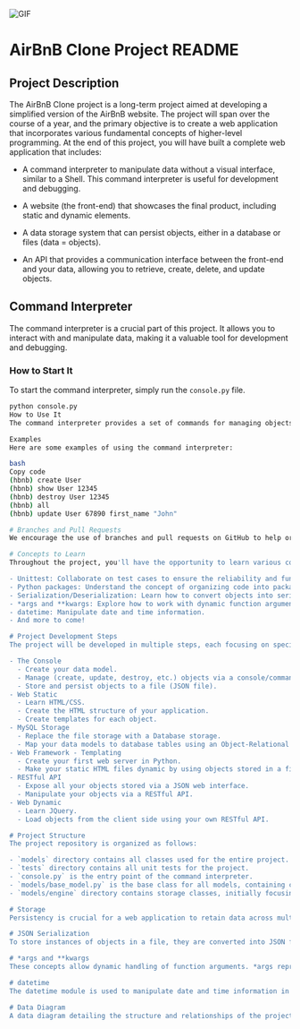 ![GIF](https://s3.eu-west-3.amazonaws.com/hbtn.intranet/uploads/medias/2018/6/65f4a1dd9c51265f49d0.png?X-Amz-Algorithm=AWS4-HMAC-SHA256&X-Amz-Credential=AKIA4MYA5JM5DUTZGMZG%2F20231030%2Feu-west-3%2Fs3%2Faws4_request&X-Amz-Date=20231030T143612Z&X-Amz-Expires=86400&X-Amz-SignedHeaders=host&X-Amz-Signature=296a9c68ca841a3493ea59bdde7a692d772de75cdb331b7c094af6488a4dd625)

# AirBnB Clone Project README

## Project Description
The AirBnB Clone project is a long-term project aimed at developing a simplified version of the AirBnB website. The project will span over the course of a year, and the primary objective is to create a web application that incorporates various fundamental concepts of higher-level programming. At the end of this project, you will have built a complete web application that includes:

- A command interpreter to manipulate data without a visual interface, similar to a Shell. This command interpreter is useful for development and debugging.

- A website (the front-end) that showcases the final product, including static and dynamic elements.

- A data storage system that can persist objects, either in a database or files (data = objects).

- An API that provides a communication interface between the front-end and your data, allowing you to retrieve, create, delete, and update objects.

## Command Interpreter
The command interpreter is a crucial part of this project. It allows you to interact with and manipulate data, making it a valuable tool for development and debugging.

### How to Start It
To start the command interpreter, simply run the `console.py` file.

```bash
python console.py
How to Use It
The command interpreter provides a set of commands for managing objects. You can use commands like create, show, destroy, update, and more to manipulate data. Refer to the provided documentation for a complete list of available commands and their usage.

Examples
Here are some examples of using the command interpreter:

bash
Copy code
(hbnb) create User
(hbnb) show User 12345
(hbnb) destroy User 12345
(hbnb) all
(hbnb) update User 67890 first_name "John"

# Branches and Pull Requests
We encourage the use of branches and pull requests on GitHub to help organize and streamline the collaborative work on this project. This approach will make it easier for the team to manage and coordinate their efforts effectively.

# Concepts to Learn
Throughout the project, you'll have the opportunity to learn various concepts and technologies, including but not limited to:

- Unittest: Collaborate on test cases to ensure the reliability and functionality of the code.
- Python packages: Understand the concept of organizing code into packages.
- Serialization/Deserialization: Learn how to convert objects into serializable data and vice versa.
- *args and **kwargs: Explore how to work with dynamic function arguments.
- datetime: Manipulate date and time information.
- And more to come!

# Project Development Steps
The project will be developed in multiple steps, each focusing on specific aspects of the application. These steps are as follows:

- The Console
  - Create your data model.
  - Manage (create, update, destroy, etc.) objects via a console/command interpreter.
  - Store and persist objects to a file (JSON file).
- Web Static
  - Learn HTML/CSS.
  - Create the HTML structure of your application.
  - Create templates for each object.
- MySQL Storage
  - Replace the file storage with a Database storage.
  - Map your data models to database tables using an Object-Relational Mapping (ORM).
- Web Framework - Templating
  - Create your first web server in Python.
  - Make your static HTML files dynamic by using objects stored in a file or database.
- RESTful API
  - Expose all your objects stored via a JSON web interface.
  - Manipulate your objects via a RESTful API.
- Web Dynamic
  - Learn JQuery.
  - Load objects from the client side using your own RESTful API.

# Project Structure
The project repository is organized as follows:

- `models` directory contains all classes used for the entire project. Each class represents an object or instance.
- `tests` directory contains all unit tests for the project.
- `console.py` is the entry point of the command interpreter.
- `models/base_model.py` is the base class for all models, containing common attributes and methods.
- `models/engine` directory contains storage classes, initially focusing on file storage.

# Storage
Persistency is crucial for a web application to retain data across multiple program executions. This project employs two types of storage: file storage and database storage. Initially, the project focuses on file storage. Separating "storage management" from "model" allows the models to be modular and independent, enabling easy switching between different storage systems without extensive code modifications.

# JSON Serialization
To store instances of objects in a file, they are converted into JSON format, a standard representation of objects. JSON serialization makes it easy to share data with other developers, as it is human-readable and can be understood by other languages or programs.

# *args and **kwargs
These concepts allow dynamic handling of function arguments. *args represents anonymous arguments as a tuple, while **kwargs represents named arguments as a dictionary. You can use these concepts to create flexible and dynamic functions.

# datetime
The datetime module is used to manipulate date and time information in Python. You can create, manipulate, and store date and time objects, making it essential for various aspects of the project.

# Data Diagram
A data diagram detailing the structure and relationships of the project's data models is available to provide a clear overview of how data is organized and interconnected.
